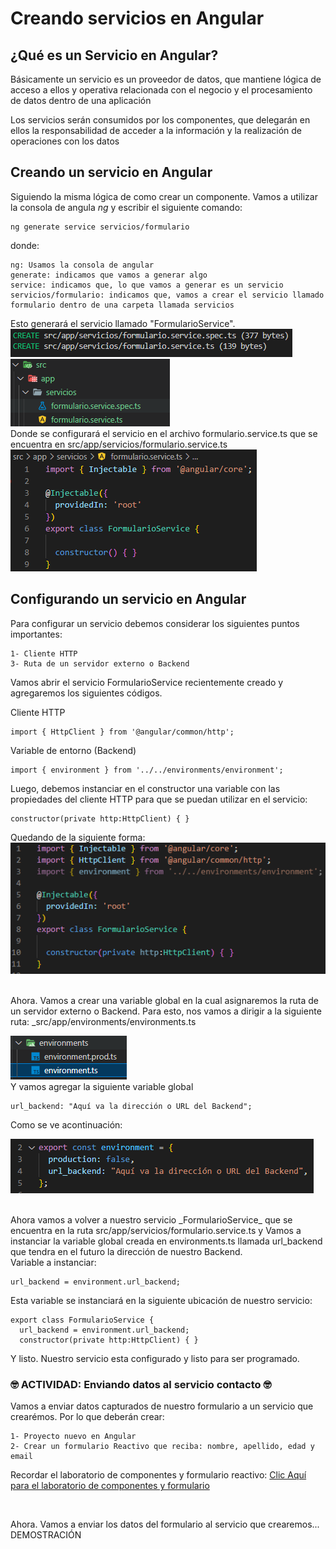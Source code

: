 # Creando servicios en Angular

## ¿Qué es un Servicio en Angular?
Básicamente un servicio es un proveedor de datos, que mantiene lógica de acceso a ellos y operativa relacionada con el negocio y el procesamiento de datos dentro de una aplicación <br>

Los servicios serán consumidos por los componentes, que delegarán en ellos la responsabilidad de acceder a la información y la realización de operaciones con los datos

## Creando un servicio en Angular

Siguiendo la misma lógica de como crear un componente. Vamos a utilizar la consola de angula _ng_ y escribir el siguiente comando:

```
ng generate service servicios/formulario

```

donde:
```
ng: Usamos la consola de angular
generate: indicamos que vamos a generar algo
service: indicamos que, lo que vamos a generar es un servicio
servicios/formulario: indicamos que, vamos a crear el servicio llamado formulario dentro de una carpeta llamada servicios
```

Esto  generará el servicio llamado "FormularioService".<br>
![servicio inicio](./src/assets/imagenes/generate-servicio.PNG)
<br>
![servicio directorios inicio](./src/assets/imagenes/generate-servicio-directorio.PNG)
<br>
Donde se configurará el servicio en el archivo formulario.service.ts que se encuentra en src/app/servicios/formulario.service.ts
<br>
![vista inicio](./src/assets/imagenes/vista-servicio.PNG)

## Configurando un servicio en Angular

Para configurar un servicio debemos considerar los siguientes puntos importantes:
```
1- Cliente HTTP
3- Ruta de un servidor externo o Backend 

```
Vamos abrir el servicio FormularioService recientemente creado y agregaremos los siguientes códigos.

Cliente HTTP
```
import { HttpClient } from '@angular/common/http';

```
Variable de entorno (Backend)
```
import { environment } from '../../environments/environment';

```
Luego, debemos instanciar en el constructor una variable con las propiedades del cliente HTTP para que se puedan utilizar en el servicio:
```
constructor(private http:HttpClient) { }

```
Quedando de la siguiente forma: <br>
![constructor http](./src/assets/imagenes/http_constructor_servicio.PNG)

<br>
Ahora. Vamos a crear una variable global en la cual asignaremos la ruta de un servidor externo o Backend. Para esto, nos vamos a dirigir a la siguiente ruta: _src/app/environments/environments.ts
<br>

![ruta envinment](./src/assets/imagenes/ruta_environment.PNG)
<br>
Y vamos agregar la siguiente variable global

```
url_backend: "Aquí va la dirección o URL del Backend";

```
Como se ve acontinuación: 
<br>

![variable global](./src/assets/imagenes/variable_global.PNG)

<br>
Ahora vamos a volver a nuestro servicio _FormularioService_ que se encuentra en la ruta src/app/servicios/formulario.service.ts y Vamos a instanciar la variable global creada en environments.ts llamada url_backend que tendra en el futuro la dirección de nuestro Backend.<br>
Variable a instanciar:

```
url_backend = environment.url_backend;
```

Esta variable se instanciará en la siguiente ubicación de nuestro servicio:

```
export class FormularioService {
  url_backend = environment.url_backend;
  constructor(private http:HttpClient) { }
```
Y listo. Nuestro servicio esta configurado y listo para ser programado.






### 🤓 ACTIVIDAD: Enviando datos al servicio <b>contacto</b> 🤓
Vamos a enviar datos capturados de nuestro formulario a un servicio que crearémos.
Por lo que deberán crear:
```
1- Proyecto nuevo en Angular
2- Crear un formulario Reactivo que reciba: nombre, apellido, edad y email
```

Recordar el laboratorio de componentes y formulario reactivo:
 [Clic Aquí para el laboratorio de componentes y formulario](https://edgardocayo.cl/wp-content/uploads/2022/11/U3-Lab-1Formulario-Reactivo-Angular-Tecnologias-Web.docx.pdf)

 <br>
 
 Ahora. Vamos a enviar los datos del formulario al servicio que crearemos... DEMOSTRACIÓN